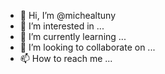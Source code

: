 - 👋 Hi, I’m @michealtuny
- 👀 I’m interested in ...
- 🌱 I’m currently learning ...
- 💞️ I’m looking to collaborate on ...
- 📫 How to reach me ...

<!---
michealtuny/michealtuny is a ✨ special ✨ repository because its `README.md` (this file) appears on your GitHub profile.
You can click the Preview link to take a look at your changes.
--->
